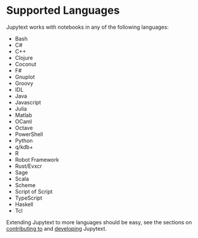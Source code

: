 # Supported Languages

Jupytext works with notebooks in any of the following languages:

- Bash
- C#
- C++
- Clojure
- Coconut
- F#
- Gnuplot
- Groovy
- IDL
- Java
- Javascript
- Julia
- Matlab
- OCaml
- Octave
- PowerShell
- Python
- q/kdb+
- R
- Robot Framework
- Rust/Evxcr
- Sage
- Scala
- Scheme
- Script of Script
- TypeScript
- Haskell
- Tcl

Extending Jupytext to more languages should be easy, see the sections on [contributing to](contributing.md) and [developing](developing.md) Jupytext.
